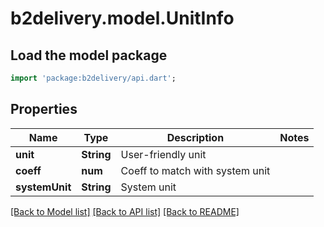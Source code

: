 # b2delivery.model.UnitInfo

## Load the model package
```dart
import 'package:b2delivery/api.dart';
```

## Properties
Name | Type | Description | Notes
------------ | ------------- | ------------- | -------------
**unit** | **String** | User-friendly unit | 
**coeff** | **num** | Coeff to match with system unit | 
**systemUnit** | **String** | System unit | 

[[Back to Model list]](../README.md#documentation-for-models) [[Back to API list]](../README.md#documentation-for-api-endpoints) [[Back to README]](../README.md)


